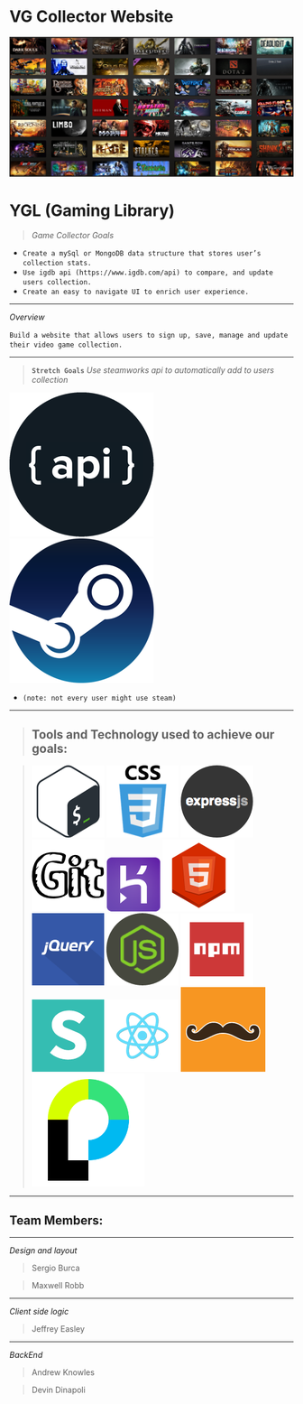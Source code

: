 # VG Collector  Website

![](public/assets/images/ReadMe/Steam-Library.png)

# **YGL (Gaming Library)**

> *Game Collector Goals*
* `Create a mySql or MongoDB data structure that stores user’s collection stats.`
* `Use igdb api (https://www.igdb.com/api) to compare, and update users collection.`
* `Create an easy to navigate UI to enrich user experience.`
---
_Overview_

`Build a website that allows users to sign up, save, manage and update their video game collection.`

---
> **`Stretch Goals`**
_Use steamworks api to automatically add to users collection_

[![API](public/assets/images/ReadMe/api.png)](https://www.igdb.com/api)[![Steam](public/assets/images/ReadMe/stm.png)](https://store.steampowered.com/)  
* `(note: not every user might use steam)` 


---

> ## **Tools and Technology used to achieve our goals:**

 > [![Bash](public/assets/images/ReadMe/bash.png)](https://git-scm.com/downloads) [![CSS](public/assets/images/ReadMe/css.png)](https://developer.mozilla.org/en-US/docs/Web/CSS) [![ExpressJs](public/assets/images/ReadMe/expressjs.png)](https://expressjs.com/) [![GITHUB](public/assets/images/ReadMe/Git2.png)](https://github.com/) [![HEROKU](public/assets/images/ReadMe/heroku.png)](https://signup.heroku.com/) [![HTML5](public/assets/images/ReadMe/html5.png)](https://developer.mozilla.org/en-US/docs/Web/Guide/HTML/HTML5) [![](public/assets/images/ReadMe/jquery.png)](https://jquery.com/) [![jQuery](public/assets/images/ReadMe/nodejs.png)](https://nodejs.org/en/) [![NPM](public/assets/images/ReadMe/npm2.png)](https://www.npmjs.com/) [![](public/assets/images/ReadMe/semantic.png)](https://semantic-ui.com/) [![REACT](public/assets/images/ReadMe/react.png)](http://www.passportjs.org/) [![HandleBars](public/assets/images/ReadMe/hndlbrsSmall.png)](https://handlebarsjs.com/) [![](public/assets/images/ReadMe/pssprtSmall.png)](http://www.passportjs.org/)

---

 ## Team Members:
 ---
 *Design and layout*
 > Sergio Burca

 > Maxwell Robb
 ---
 *Client side logic*
 > Jeffrey Easley
 ---
 *BackEnd*
 > Andrew Knowles 
 
 > Devin Dinapoli 
